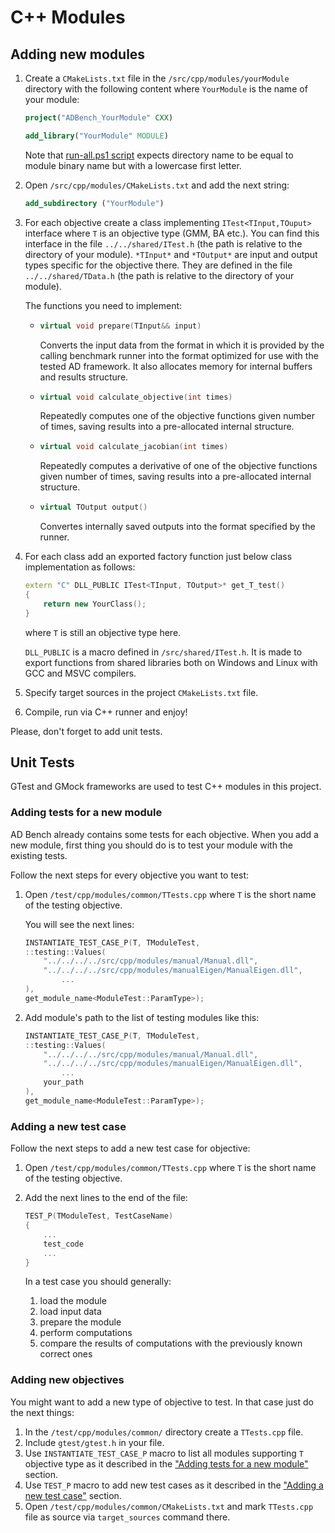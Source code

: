 # C++ Modules

## Adding new modules
1. Create a `CMakeLists.txt` file in the `/src/cpp/modules/yourModule` directory with the following content where `YourModule` is the name of your module:
    ```cmake
    project("ADBench_YourModule" CXX)

    add_library("YourModule" MODULE)
    ```
    
    Note that [run-all.ps1 script](../Architecture.md#global-runner) expects directory name to be equal to module binary name but with a lowercase first letter.
2. Open `/src/cpp/modules/CMakeLists.txt` and add the next string: 
    ```cmake
    add_subdirectory ("YourModule")
    ```
3. <span id="itest-implementation"> For each objective create a class implementing `ITest<TInput,TOuput>` interface where `T` is an objective type (GMM, BA etc.). You can find this interface in the file `../../shared/ITest.h` (the path is relative to the directory of your module). `*TInput*` and `*TOutput*` are input and output types specific for the objective there. They are defined in the file `../../shared/TData.h` (the path is relative to the directory of your module).
    
    The functions you need to implement:
    - ```cpp
      virtual void prepare(TInput&& input)
      ```
        Converts the input data from the format in which it is provided by the calling benchmark runner into the format optimized for use with the tested AD framework. It also allocates memory for internal buffers and results structure.
    - ```cpp 
      virtual void calculate_objective(int times)
      ``` 
        Repeatedly computes one of the objective functions given number of times, saving results into a pre-allocated internal structure.
    - ```cpp
      virtual void calculate_jacobian(int times)
      ```
        Repeatedly computes a derivative of one of the objective functions given number of times, saving results into a pre-allocated internal structure.
    - ```cpp
      virtual TOutput output()
      ```
        Convertes internally saved outputs into the format specified by the runner.
    </span>

4. For each class add an exported factory function just below class implementation as follows:
    ```cpp
    extern "C" DLL_PUBLIC ITest<TInput, TOutput>* get_T_test()
    {
        return new YourClass();
    }
    ```
    where `T` is still an objective type here.

    `DLL_PUBLIC` is a macro defined in `/src/shared/ITest.h`. It is made to export functions from shared libraries both on Windows and Linux with GCC and MSVC compilers.
5. Specify target sources in the project `CMakeLists.txt` file.
6. Compile, run via C++ runner and enjoy!

Please, don't forget to add unit tests.

## Unit Tests

GTest and GMock frameworks are used to test C++ modules in this project.

### Adding tests for a new module

AD Bench already contains some tests for each objective.
When you add a new module, first thing you should do is to test your module with the existing tests.

Follow the next steps for every objective you want to test:

1. Open `/test/cpp/modules/common/TTests.cpp` where `T` is the short name of the testing objective.
    
   You will see the next lines:
    ```cpp
    INSTANTIATE_TEST_CASE_P(T, TModuleTest,
    ::testing::Values(
        "../../../../src/cpp/modules/manual/Manual.dll",
        "../../../../src/cpp/modules/manualEigen/ManualEigen.dll",
            ...
    ),
    get_module_name<ModuleTest::ParamType>);
    ```
2. Add module's path to the list of testing modules like this:
    ```cpp
    INSTANTIATE_TEST_CASE_P(T, TModuleTest,
    ::testing::Values(
        "../../../../src/cpp/modules/manual/Manual.dll",
        "../../../../src/cpp/modules/manualEigen/ManualEigen.dll",
            ...
        your_path
    ),
    get_module_name<ModuleTest::ParamType>);
    ```

### Adding a new test case

Follow the next steps to add a new test case for objective:

1. Open `/test/cpp/modules/common/TTests.cpp` where `T` is the short name of the testing objective.
2. Add the next lines to the end of the file:
    ```cpp
    TEST_P(TModuleTest, TestCaseName)
    {
        ...
        test_code
        ...
    }
    ```

    In a test case you should generally:
    1. load the module
    2. load input data
    3. prepare the module
    4. perform computations
    5. compare the results of computations with the previously known correct ones

### Adding new objectives

You might want to add a new type of objective to test. In that case just do the next things:

1. In the `/test/cpp/modules/common/` directory create a `TTests.cpp` file.
2. Include `gtest/gtest.h` in your file.
3. Use `INSTANTIATE_TEST_CASE_P` macro to list all modules supporting `T` objective type as it described in the ["Adding tests for a new module"](#adding-tests-for-a-new-module) section.
4. Use `TEST_P` macro to add new test cases as it described in the ["Adding a new test case"](#adding-a-new-test-case) section.
5. Open `/test/cpp/modules/common/CMakeLists.txt` and mark `TTests.cpp` file as source via `target_sources` command there.

